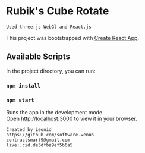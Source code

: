 # Rubik's Cube Rotate

```
Used three.js WebGl and React.js
```


This project was bootstrapped with [Create React App](https://github.com/facebook/create-react-app).

## Available Scripts

In the project directory, you can run:

### `npm install`

### `npm start`

Runs the app in the development mode.\
Open [http://localhost:3000](http://localhost:3000) to view it in your browser.

```
Created by Leonid
https://github.com/software-venus
contractsmart9@gmail.com
live:.cid.de3dfba9ef5b6a5
```
